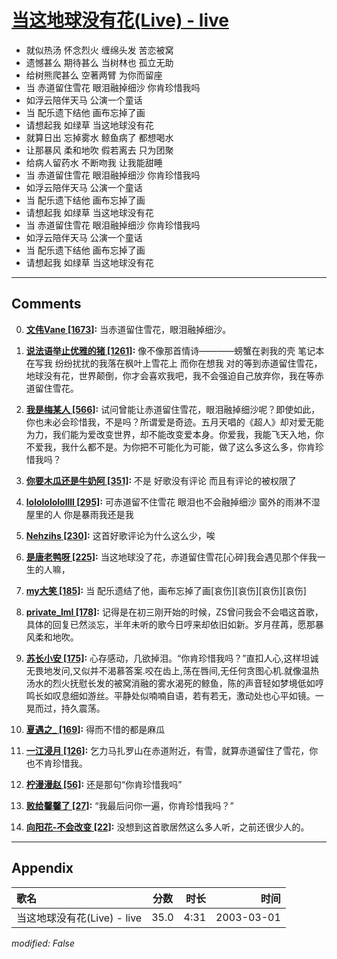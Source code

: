 # [当这地球没有花(Live) - live](https://music.163.com/song?id=66906)

* 就似热汤 怀念烈火 缠绵头发 苦恋被窝
* 遗憾甚么 期待甚么 当树林也 孤立无助
* 给树熊爬甚么 空著两臂 为你而留座
* 当 赤道留住雪花 眼泪融掉细沙 你肯珍惜我吗
* 如浮云陪伴天马 公演一个童话
* 当 配乐遗下结他 画布忘掉了画
* 请想起我 如绿草 当这地球没有花
* 就算日出 忘掉雾水 鲸鱼病了 都想喝水
* 让那暴风 柔和地吹 假若离去 只为团聚
* 给病人留药水 不断吻我 让我能甜睡
* 当 赤道留住雪花 眼泪融掉细沙 你肯珍惜我吗
* 如浮云陪伴天马 公演一个童话
* 当 配乐遗下结他 画布忘掉了画
* 请想起我 如绿草 当这地球没有花
* 当 赤道留住雪花 眼泪融掉细沙 你肯珍惜我吗
* 如浮云陪伴天马 公演一个童话
* 当 配乐遗下结他 画布忘掉了画
* 请想起我 如绿草 当这地球没有花


---

## Comments
0. **[文伟Vane \[1673\]](https://music.163.com/#/user/home?id=69411026):** 当赤道留住雪花，眼泪融掉细沙。

1. **[说法语举止优雅的猪 \[1261\]](https://music.163.com/#/user/home?id=52070450):** 像不像那首情诗————螃蟹在剥我的壳  笔记本在写我 纷纷扰扰的我落在枫叶上雪花上 而你在想我   对的等到赤道留住雪花，地球没有花，世界颠倒，你才会喜欢我吧，我不会强迫自己放弃你，我在等赤道留住雪花。

2. **[我是梅某人 \[566\]](https://music.163.com/#/user/home?id=73930697):** 试问曾能让赤道留住雪花，眼泪融掉细沙呢？即使如此，你也未必会珍惜我，不是吗？所谓爱是奇迹。五月天唱的《超人》却对爱无能为力，我们能为爱改变世界，却不能改变爱本身。你爱我，我能飞天入地，你不爱我，我什么都不是。为你把不可能化为可能，做了这么多这么多，你肯珍惜我吗？

3. **[你要木瓜还是牛奶阿 \[351\]](https://music.163.com/#/user/home?id=84399918):** 不是 好歌没有评论 而且有评论的被权限了

4. **[lololololollll \[295\]](https://music.163.com/#/user/home?id=336613724):** 可赤道留不住雪花 眼泪也不会融掉细沙 窗外的雨淋不湿屋里的人 你是暴雨我还是我

5. **[Nehzihs \[230\]](https://music.163.com/#/user/home?id=18879521):** 这首好歌评论为什么这么少，唉

6. **[是唐老鸭呀 \[225\]](https://music.163.com/#/user/home?id=135766431):** 当这地球没了花，赤道留住雪花[心碎]我会遇见那个伴我一生的人嘛，

7. **[my大笑 \[185\]](https://music.163.com/#/user/home?id=30055424):** 当 配乐遗结了他，画布忘掉了画[哀伤][哀伤][哀伤][哀伤]

8. **[private_lml \[178\]](https://music.163.com/#/user/home?id=75638914):** 记得是在初三刚开始的时候，ZS曾问我会不会唱这首歌，具体的回复已然淡忘，半年未听的歌今日哼来却依旧如新。岁月荏苒，愿那暴风柔和地吹。

9. **[苏长小安 \[175\]](https://music.163.com/#/user/home?id=128292769):** 心存感动，几欲掉泪。“你肯珍惜我吗？”直扣人心,这样坦诚无畏地发问,又似并不渴慕答案.咬在齿上,荡在唇间,无任何贪图心机.就像温热汤水的烈火抚慰长发的被窝消融的雾水渴死的鲸鱼，陈的声音轻如梦境低如哼鸣长如叹息细如游丝。平静处似喃喃自语，若有若无，激动处也心平如镜。一晃而过，持久震荡。

10. **[夏遇之_ \[169\]](https://music.163.com/#/user/home?id=344475591):** 得而不惜的都是麻瓜

11. **[一江浸月 \[126\]](https://music.163.com/#/user/home?id=288003925):** 乞力马扎罗山在赤道附近，有雪，就算赤道留住了雪花，你也不肯珍惜我。

12. **[柠漫漫赵 \[56\]](https://music.163.com/#/user/home?id=122155253):** 还是那句“你肯珍惜我吗” 

13. **[败给馨馨了 \[27\]](https://music.163.com/#/user/home?id=531126623):** “我最后问你一遍，你肯珍惜我吗？”

14. **[向阳花-不会改变 \[22\]](https://music.163.com/#/user/home?id=376259187):** 没想到这首歌居然这么多人听，之前还很少人的。



---

## Appendix

|歌名|分数|时长|时间|
|:---|:---:|---:|---:|
|当这地球没有花(Live) - live|35.0|4:31|2003-03-01

*modified: False*